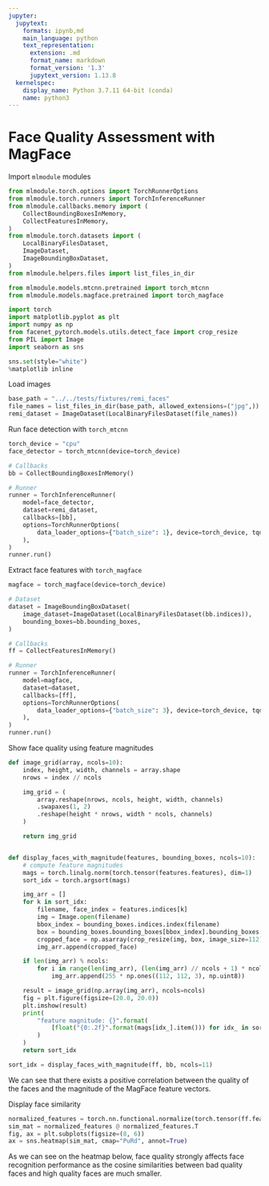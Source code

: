 ```yaml
---
jupyter:
  jupytext:
    formats: ipynb,md
    main_language: python
    text_representation:
      extension: .md
      format_name: markdown
      format_version: '1.3'
      jupytext_version: 1.13.8
  kernelspec:
    display_name: Python 3.7.11 64-bit (conda)
    name: python3
---
```


# Face Quality Assessment with MagFace


Import `mlmodule` modules

```python
from mlmodule.torch.options import TorchRunnerOptions
from mlmodule.torch.runners import TorchInferenceRunner
from mlmodule.callbacks.memory import (
    CollectBoundingBoxesInMemory,
    CollectFeaturesInMemory,
)
from mlmodule.torch.datasets import (
    LocalBinaryFilesDataset,
    ImageDataset,
    ImageBoundingBoxDataset,
)
from mlmodule.helpers.files import list_files_in_dir

from mlmodule.models.mtcnn.pretrained import torch_mtcnn
from mlmodule.models.magface.pretrained import torch_magface

import torch
import matplotlib.pyplot as plt
import numpy as np
from facenet_pytorch.models.utils.detect_face import crop_resize
from PIL import Image
import seaborn as sns

sns.set(style="white")
%matplotlib inline
```


Load images

```python
base_path = "../../tests/fixtures/remi_faces"
file_names = list_files_in_dir(base_path, allowed_extensions=("jpg",))
remi_dataset = ImageDataset(LocalBinaryFilesDataset(file_names))
```

Run face detection with `torch_mtcnn`

```python
torch_device = "cpu"
face_detector = torch_mtcnn(device=torch_device)

# Callbacks
bb = CollectBoundingBoxesInMemory()

# Runner
runner = TorchInferenceRunner(
    model=face_detector,
    dataset=remi_dataset,
    callbacks=[bb],
    options=TorchRunnerOptions(
        data_loader_options={"batch_size": 1}, device=torch_device, tqdm_enabled=True
    ),
)
runner.run()
```


Extract face features with `torch_magface`

```python
magface = torch_magface(device=torch_device)

# Dataset
dataset = ImageBoundingBoxDataset(
    image_dataset=ImageDataset(LocalBinaryFilesDataset(bb.indices)),
    bounding_boxes=bb.bounding_boxes,
)

# Callbacks
ff = CollectFeaturesInMemory()

# Runner
runner = TorchInferenceRunner(
    model=magface,
    dataset=dataset,
    callbacks=[ff],
    options=TorchRunnerOptions(
        data_loader_options={"batch_size": 3}, device=torch_device, tqdm_enabled=True
    ),
)
runner.run()
```

Show face quality using feature magnitudes

```python
def image_grid(array, ncols=10):
    index, height, width, channels = array.shape
    nrows = index // ncols

    img_grid = (
        array.reshape(nrows, ncols, height, width, channels)
        .swapaxes(1, 2)
        .reshape(height * nrows, width * ncols, channels)
    )

    return img_grid


def display_faces_with_magnitude(features, bounding_boxes, ncols=10):
    # compute feature magnitudes
    mags = torch.linalg.norm(torch.tensor(features.features), dim=1)
    sort_idx = torch.argsort(mags)

    img_arr = []
    for k in sort_idx:
        filename, face_index = features.indices[k]
        img = Image.open(filename)
        bbox_index = bounding_boxes.indices.index(filename)
        box = bounding_boxes.bounding_boxes[bbox_index].bounding_boxes[face_index]
        cropped_face = np.asarray(crop_resize(img, box, image_size=112))
        img_arr.append(cropped_face)

    if len(img_arr) % ncols:
        for i in range(len(img_arr), (len(img_arr) // ncols + 1) * ncols):
            img_arr.append(255 * np.ones((112, 112, 3), np.uint8))

    result = image_grid(np.array(img_arr), ncols=ncols)
    fig = plt.figure(figsize=(20.0, 20.0))
    plt.imshow(result)
    print(
        "feature magnitude: {}".format(
            [float("{0:.2f}".format(mags[idx_].item())) for idx_ in sort_idx]
        )
    )
    return sort_idx
```

```python
sort_idx = display_faces_with_magnitude(ff, bb, ncols=11)
```

We can see that there exists a positive correlation between the quality of the faces and the magnitude of the MagFace feature vectors.


Display face similarity

```python
normalized_features = torch.nn.functional.normalize(torch.tensor(ff.features))[sort_idx]
sim_mat = normalized_features @ normalized_features.T
fig, ax = plt.subplots(figsize=(8, 6))
ax = sns.heatmap(sim_mat, cmap="PuRd", annot=True)
```


As we can see on the heatmap below, face quality strongly affects face recognition performance as the cosine similarities between bad quality faces and high quality faces are much smaller.
